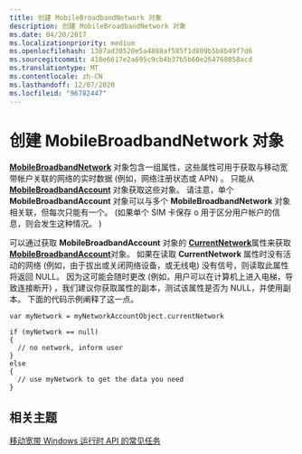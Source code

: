 ```yaml
---
title: 创建 MobileBroadbandNetwork 对象
description: 创建 MobileBroadbandNetwork 对象
ms.date: 04/20/2017
ms.localizationpriority: medium
ms.openlocfilehash: 1387ad30520e5a4888af585f1d809b5b8b49f7d6
ms.sourcegitcommit: 418e6617e2a695c9cb4b37b5b60e264760858acd
ms.translationtype: MT
ms.contentlocale: zh-CN
ms.lasthandoff: 12/07/2020
ms.locfileid: "96782447"
---
```

# <a name="create-a-mobilebroadbandnetwork-object"></a>创建 MobileBroadbandNetwork 对象


[**MobileBroadbandNetwork**](/uwp/api/Windows.Networking.NetworkOperators.MobileBroadbandNetwork) 对象包含一组属性，这些属性可用于获取与移动宽带帐户关联的网络的实时数据 (例如，网络注册状态或 APN) 。 只能从 [**MobileBroadbandAccount**](/uwp/api/Windows.Networking.NetworkOperators.MobileBroadbandAccount) 对象获取这些对象。 请注意，单个 **MobileBroadbandAccount** 对象可以与多个 **MobileBroadbandNetwork** 对象相关联，但每次只能有一个。  (如果单个 SIM 卡保存 o 用于区分用户帐户的信息，则会发生这种情况。 ) 

可以通过获取 **MobileBroadbandAccount** 对象的 [**CurrentNetwork**](/uwp/api/Windows.Networking.NetworkOperators.MobileBroadbandAccount#Windows_Networking_NetworkOperators_MobileBroadbandAccount_CurrentNetwork)属性来获取 [**MobileBroadbandAccount**](/uwp/api/Windows.Networking.NetworkOperators.MobileBroadbandAccount)对象。 如果在读取 **CurrentNetwork** 属性时没有活动的网络 (例如，由于拔出或关闭网络设备，或无线电) 没有信号，则读取此属性将返回 NULL。 因为这可能会随时更改 (例如，用户可以在计算机上进入电梯，导致连接断开) ，我们建议你获取属性的副本，测试该属性是否为 NULL，并使用副本。 下面的代码示例阐释了这一点。

``` syntax
var myNetwork = myNetworkAccountObject.currentNetwork

if (myNetwork == null)
{
  // no network, inform user
}
else
{
  // use myNetwork to get the data you need
}
```

## <a name="span-idrelated_topicsspanrelated-topics"></a><span id="related_topics"></span>相关主题


[移动宽带 Windows 运行时 API 的常见任务](./create-a-mobilebroadbandaccount-object.md)

 

